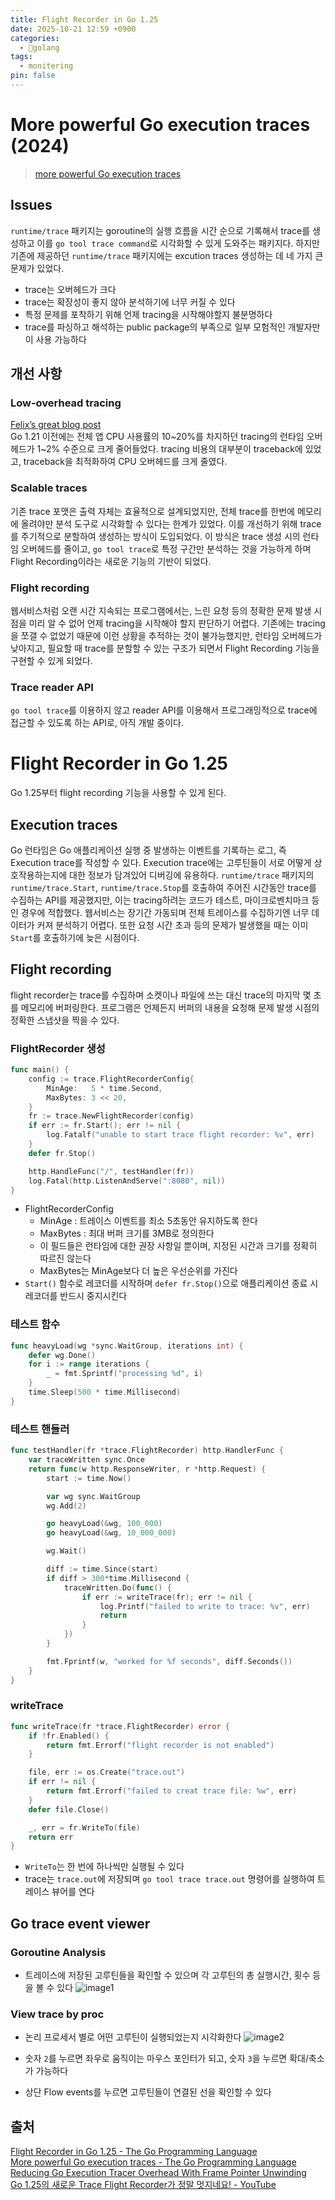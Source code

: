 ```yaml
---
title: Flight Recorder in Go 1.25
date: 2025-10-21 12:59 +0900
categories:
  - golang
tags:
  - monitering
pin: false
---
```


# More powerful Go execution traces (2024)
>[more powerful Go execution traces](https://go.dev/blog/execution-traces-2024)
## Issues
 `runtime/trace` 패키지는 goroutine의 실행 흐름을 시간 순으로 기록해서 trace를 생성하고 이를 `go tool trace command`로 시각화할 수 있게 도와주는 패키지다. 하지만 기존에 제공하던 `runtime/trace` 패키지에는 excution traces 생성하는 데 네 가지 큰 문제가 있었다.
- trace는 오버헤드가 크다
- trace는 확장성이 좋지 않아 분석하기에 너무 커질 수 있다
- 특정 문제를 포착하기 위해 언제 tracing을 시작해야할지 불분명하다
- trace를 파싱하고 해석하는 public package의 부족으로 일부 모험적인 개발자만이 사용 가능하다

## 개선 사항
### Low-overhead tracing
 [Felix’s great blog post](https://blog.felixge.de/reducing-gos-execution-tracer-overhead-with-frame-pointer-unwinding/)  
 Go 1.21 이전에는 전체 앱 CPU 사용률의 10\~20%를 차지하던 tracing의 런타임 오버헤드가 1\~2% 수준으로 크게 줄어들었다. tracing 비용의 대부분이 traceback에 있었고, traceback을 최적화하여 CPU 오버헤드를 크게 줄였다.

### Scalable traces
 기존 trace 포맷은 출력 자체는 효율적으로 설계되었지만, 전체 trace를 한번에 메모리에 올려야만 분석 도구로 시각화할 수 있다는 한계가 있었다.
  이를 개선하기 위해 trace를 주기적으로 분할하여 생성하는 방식이 도입되었다. 이 방식은 trace 생성 시의 런타임 오버헤드를 줄이고, `go tool trace`로 특정 구간만 분석하는 것을 가능하게 하며 Flight Recording이라는 새로운 기능의 기반이 되었다.

### Flight recording
웹서비스처럼 오랜 시간 지속되는 프로그램에서는, 느린 요청 등의 정확한 문제 발생 시점을 미리 알 수 없어 언제 tracing을 시작해야 할지 판단하기 어렵다.
기존에는 tracing을 쪼갤 수 없었기 때문에 이런 상황을 추적하는 것이 불가능했지만, 런타임 오버헤드가 낮아지고, 필요할 때 trace를 분할할 수 있는 구조가 되면서 Flight Recording 기능을 구현할 수 있게 되었다.

### Trace reader API
`go tool trace`를 이용하지 않고 reader API를 이용해서 프로그래밍적으로 trace에 접근할 수 있도록 하는 API로, 아직 개발 중이다.

# Flight Recorder in Go 1.25
Go 1.25부터 flight recording 기능을 사용할 수 있게 된다.

## Execution traces
 Go 런타임은 Go 애플리케이션 실행 중 발생하는 이벤트를 기록하는 로그, 즉 Execution trace를 작성할 수 있다. Execution trace에는 고루틴들이 서로 어떻게 상호작용하는지에 대한 정보가 담겨있어 디버깅에 유용하다.
 `runtime/trace` 패키지의 `runtime/trace.Start`, `runtime/trace.Stop`를 호출하여 주어진 시간동안 trace를 수집하는 API를 제공했지만, 이는 tracing하려는 코드가 테스트, 마이크로벤치마크 등인 경우에 적합했다. 웹서비스는 장기간 가동되며 전체 트레이스를 수집하기엔 너무 데이터가 커져 분석하기 어렵다. 또한 요청 시간 초과 등의 문제가 발생했을 때는 이미 `Start`를 호출하기에 늦은 시점이다.

## Flight recording
flight recorder는 trace를 수집하며 소켓이나 파일에 쓰는 대신 trace의 마지막 몇 초를 메모리에 버퍼링한다. 프로그램은 언제든지 버퍼의 내용을 요청해 문제 발생 시점의 정확한 스냅샷을 찍을 수 있다.

### FlightRecorder 생성
```go
func main() {
	config := trace.FlightRecorderConfig{
		MinAge:   5 * time.Second,
		MaxBytes: 3 << 20,
	}
	fr := trace.NewFlightRecorder(config)
	if err := fr.Start(); err != nil {
		log.Fatalf("unable to start trace flight recorder: %v", err)
	}
	defer fr.Stop()

	http.HandleFunc("/", testHandler(fr))
	log.Fatal(http.ListenAndServe(":8080", nil))
}
```
- FlightRecorderConfig
	- MinAge : 트레이스 이벤트를 최소 5초동안 유지하도록 한다
	- MaxBytes : 최대 버퍼 크기를 3MB로 정의한다
	- 이 필드들은 런타임에 대한 권장 사항일 뿐이며, 지정된 시간과 크기를 정확히 따르진 않는다
	- MaxBytes는 MinAge보다 더 높은 우선순위를 가진다
- `Start()` 함수로 레코더를 시작하며 `defer fr.Stop()`으로 애플리케이션 종료 시 레코더를 반드시 중지시킨다
### 테스트 함수
```go
func heavyLoad(wg *sync.WaitGroup, iterations int) {
	defer wg.Done()
	for i := range iterations {
		_ = fmt.Sprintf("processing %d", i)
	}
	time.Sleep(500 * time.Millisecond)
}
```

### 테스트 핸들러
```go
func testHandler(fr *trace.FlightRecorder) http.HandlerFunc {
	var traceWritten sync.Once
	return func(w http.ResponseWriter, r *http.Request) {
		start := time.Now()

		var wg sync.WaitGroup
		wg.Add(2)

		go heavyLoad(&wg, 100_000)
		go heavyLoad(&wg, 10_000_000)

		wg.Wait()

		diff := time.Since(start)
		if diff > 300*time.Millisecond {
			traceWritten.Do(func() {
				if err := writeTrace(fr); err != nil {
					log.Printf("failed to write to trace: %v", err)
					return
				}
			})
		}

		fmt.Fprintf(w, "worked for %f seconds", diff.Seconds())
	}
}
```

### writeTrace
```go
func writeTrace(fr *trace.FlightRecorder) error {
	if !fr.Enabled() {
		return fmt.Errorf("flight recorder is not enabled")
	}

	file, err := os.Create("trace.out")
	if err != nil {
		return fmt.Errorf("failed to creat trace file: %w", err)
	}
	defer file.Close()

	_, err = fr.WriteTo(file)
	return err
}
```

- `WriteTo`는 한 번에 하나씩만 실행될 수 있다
- trace는 `trace.out`에 저장되며 `go tool trace trace.out` 명령어를 실행하여 트레이스 뷰어를 연다


## Go trace event viewer
### Goroutine Analysis
- 트레이스에 저장된 고루틴들을 확인할 수 있으며 각 고루틴의 총 실행시간, 횟수 등을 볼 수 있다
![image1](https://github.com/user-attachments/assets/38e701ba-da64-4f09-8dbf-27a5a7ecdf4e)


### View trace by proc
- 논리 프로세서 별로 어떤 고루틴이 실행되었는지 시각화한다
![image2](https://github.com/user-attachments/assets/52ab3ea6-0a8c-46ca-89f9-e2a9e07e6ee9)

- 숫자 `2`를 누르면 좌우로 움직이는 마우스 포인터가 되고, 숫자 `3`을 누르면 확대/축소가 가능하다
- 상단 Flow events를 누르면 고루틴들이 연결된 선을 확인할 수 있다

## 출처
[Flight Recorder in Go 1.25 - The Go Programming Language](https://go.dev/blog/flight-recorder)  
[More powerful Go execution traces - The Go Programming Language](https://go.dev/blog/execution-traces-2024)  
[Reducing Go Execution Tracer Overhead With Frame Pointer Unwinding](https://blog.felixge.de/reducing-gos-execution-tracer-overhead-with-frame-pointer-unwinding/)  
[Go 1.25의 새로운 Trace Flight Recorder가 정말 멋지네요! - YouTube](https://www.youtube.com/watch?v=mQM2DQ9yZ5I)  